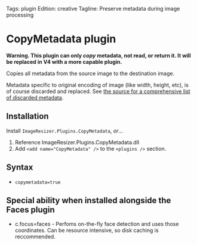 Tags: plugin
Edition: creative
Tagline: Preserve metadata during image processing

# CopyMetadata plugin

**Warning. This plugin can only *copy* metadata, not read, or return it. It will be replaced in V4 with a more capable plugin.** 

Copies all metadata from the source image to the destination image. 

Metadata specific to original encoding of image (like width, height, etc), is of course discarded and replaced. See [the source for a comprehensive list of discarded metadata](https://github.com/imazen/resizer/blob/master/Plugins/CopyMetadata/CopyMetadataPlugin.cs#L68).

## Installation

Install `ImageResizer.Plugins.CopyMetadata`, *or*...

1. Reference ImageResizer.Plugins.CopyMetadata.dll
2. Add `<add name="CopyMetadata" />` to the `<plugins />` section.

## Syntax

* `copymetadata=true`

## Special ability when installed alongside the Faces plugin

* c.focus=faces - Perfoms on-the-fly face detection and uses those coordinates. Can be resource intensive, so disk caching is reccommended.




